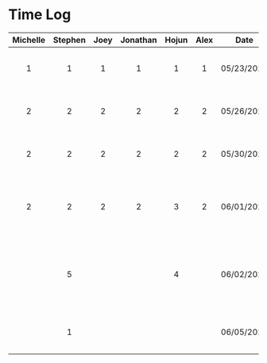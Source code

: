 # Time Log
|Michelle|Stephen|Joey |Jonathan|Hojun|Alex |Date |Task|
|:------:|:-----:|:---:|:------:|:---:|:---:|:---:|:---|
|1       |1      |1    |1       |1    |1    |05/23/2023|Meeting to discuss project ideas|
|2       |2      |2    |2       |2    |2    |05/26/2023|Worked on project proposal presentation|
|2       |2      |2    |2       |2    |2    |05/30/2023|Meeting to discuss new project ideas|
|2       |2      |2    |2       |3    |2    |06/01/2023|Worked on project proposal document and mockups|
|        |5      |     |        |4    |     |06/02/2023|Worked on mockups and finalized project proposal document|
|        |1      |     |        |     |     |06/05/2023|Created new android studio project|